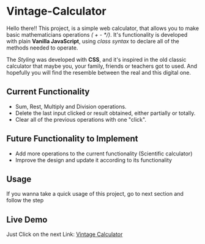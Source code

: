 # Vintage-Calculator

Hello there!! This project, is a simple web calculator, that allows you to make basic mathematicians operations _( + - \*/)_. It's functionality is developed with plain **Vanilla JavaScript**, using _class syntax_ to declare all of the methods needed to operate.

The *Styling* was developed with **CSS**, and it's inspired in the old classic calculator that maybe you, your family, friends or teachers got to used. And hopefully you will find the resemble between the real and this digital one.

## Current Functionality

- Sum, Rest, Multiply and Division operations.
- Delete the last input clicked or result obtained, either partially or totally.
- Clear all of the previous operations with one "click".

## Future Functionality to Implement

- Add more operations to the current functionality (Scientific calculator)
- Improve the design and update it according to its functionality

## Usage

If you wanna take a quick usage of this project, go to next section and follow the step

## Live Demo

Just Click on the next Link: [Vintage Calculator](https://santiagoejm.github.io/Vintage-Calculator/)

